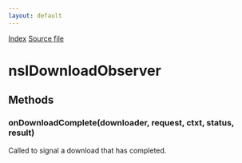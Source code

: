 ```yaml
---
layout: default
---
```

<div id='links'><a href="../index.html">Index</a>
<a href="http://dxr.mozilla.org/mozilla-central/source/netwerk/base/public/nsIDownloader.idl">Source file</a>
</div>

# nsIDownloadObserver #

## Methods ##

### onDownloadComplete(downloader, request, ctxt, status, result) ###
  
Called to signal a download that has completed.  
  
